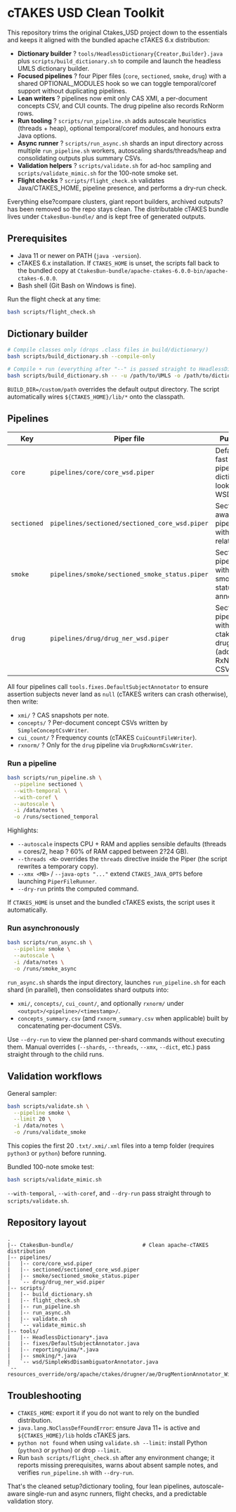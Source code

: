 ﻿# cTAKES USD Clean Toolkit

This repository trims the original Ctakes_USD project down to the essentials and keeps it aligned with the bundled apache cTAKES 6.x distribution:

- **Dictionary builder** ? `tools/HeadlessDictionary{Creator,Builder}.java` plus `scripts/build_dictionary.sh` to compile and launch the headless UMLS dictionary builder.
- **Focused pipelines** ? four Piper files (`core`, `sectioned`, `smoke`, `drug`) with a shared OPTIONAL_MODULES hook so we can toggle temporal/coref support without duplicating pipelines.
- **Lean writers** ? pipelines now emit only CAS XMI, a per-document concepts CSV, and CUI counts. The drug pipeline also records RxNorm rows.
- **Run tooling** ? `scripts/run_pipeline.sh` adds autoscale heuristics (threads + heap), optional temporal/coref modules, and honours extra Java options.
- **Async runner** ? `scripts/run_async.sh` shards an input directory across multiple `run_pipeline.sh` workers, autoscaling shards/threads/heap and consolidating outputs plus summary CSVs.
- **Validation helpers** ? `scripts/validate.sh` for ad-hoc sampling and `scripts/validate_mimic.sh` for the 100-note smoke set.
- **Flight checks** ? `scripts/flight_check.sh` validates Java/CTAKES_HOME, pipeline presence, and performs a dry-run check.

Everything else?compare clusters, giant report builders, archived outputs?has been removed so the repo stays clean. The distributable cTAKES bundle lives under `CtakesBun-bundle/` and is kept free of generated outputs.

## Prerequisites

- Java 11 or newer on PATH (`java -version`).
- cTAKES 6.x installation. If `CTAKES_HOME` is unset, the scripts fall back to the bundled copy at `CtakesBun-bundle/apache-ctakes-6.0.0-bin/apache-ctakes-6.0.0`.
- Bash shell (Git Bash on Windows is fine).

Run the flight check at any time:

```bash
bash scripts/flight_check.sh
```

## Dictionary builder

```bash
# Compile classes only (drops .class files in build/dictionary/)
bash scripts/build_dictionary.sh --compile-only

# Compile + run (everything after "--" is passed straight to HeadlessDictionaryBuilder)
bash scripts/build_dictionary.sh -- -u /path/to/UMLS -o /path/to/dictionary
```

`BUILD_DIR=/custom/path` overrides the default output directory. The script automatically wires `${CTAKES_HOME}/lib/*` onto the classpath.

## Pipelines

| Key | Piper file | Purpose |
| --- | --- | --- |
| `core` | `pipelines/core/core_wsd.piper` | Default fast pipeline + dictionary lookup + WSD. |
| `sectioned` | `pipelines/sectioned/sectioned_core_wsd.piper` | Section-aware pipeline with relations. |
| `smoke` | `pipelines/smoke/sectioned_smoke_status.piper` | Sectioned pipeline with smoking-status annotators. |
| `drug` | `pipelines/drug/drug_ner_wsd.piper` | Sectioned pipeline with ctakes-drug-ner (adds RxNorm CSVs). |

All four pipelines call `tools.fixes.DefaultSubjectAnnotator` to ensure assertion subjects never land as `null` (cTAKES writers can crash otherwise), then write:

- `xmi/` ? CAS snapshots per note.
- `concepts/` ? Per-document concept CSVs written by `SimpleConceptCsvWriter`.
- `cui_count/` ? Frequency counts (cTAKES `CuiCountFileWriter`).
- `rxnorm/` ? Only for the `drug` pipeline via `DrugRxNormCsvWriter`.

### Run a pipeline

```bash
bash scripts/run_pipeline.sh \
  --pipeline sectioned \
  --with-temporal \
  --with-coref \
  --autoscale \
  -i /data/notes \
  -o /runs/sectioned_temporal
```

Highlights:

- `--autoscale` inspects CPU + RAM and applies sensible defaults (threads = cores/2, heap ? 60% of RAM capped between 2?24 GB).
- `--threads <N>` overrides the `threads` directive inside the Piper (the script rewrites a temporary copy).
- `--xmx <MB>` / `--java-opts "..."` extend `CTAKES_JAVA_OPTS` before launching `PiperFileRunner`.
- `--dry-run` prints the computed command.

If `CTAKES_HOME` is unset and the bundled cTAKES exists, the script uses it automatically.

### Run asynchronously

```bash
bash scripts/run_async.sh \
  --pipeline smoke \
  --autoscale \
  -i /data/notes \
  -o /runs/smoke_async
```

`run_async.sh` shards the input directory, launches `run_pipeline.sh` for each shard (in parallel), then consolidates shard outputs into:

- `xmi/`, `concepts/`, `cui_count/`, and optionally `rxnorm/` under `<output>/<pipeline>/<timestamp>/`.
- `concepts_summary.csv` (and `rxnorm_summary.csv` when applicable) built by concatenating per-document CSVs.

Use `--dry-run` to view the planned per-shard commands without executing them. Manual overrides (`--shards`, `--threads`, `--xmx`, `--dict`, etc.) pass straight through to the child runs.

## Validation workflows

General sampler:

```bash
bash scripts/validate.sh \
  --pipeline smoke \
  --limit 20 \
  -i /data/notes \
  -o /runs/validate_smoke
```

This copies the first 20 `.txt/.xmi/.xml` files into a temp folder (requires `python3` or `python`) before running.

Bundled 100-note smoke test:

```bash
bash scripts/validate_mimic.sh
```

`--with-temporal`, `--with-coref`, and `--dry-run` pass straight through to `scripts/validate.sh`.

## Repository layout

```
.
|-- CtakesBun-bundle/                      # Clean apache-cTAKES distribution
|-- pipelines/
|   |-- core/core_wsd.piper
|   |-- sectioned/sectioned_core_wsd.piper
|   |-- smoke/sectioned_smoke_status.piper
|   `-- drug/drug_ner_wsd.piper
|-- scripts/
|   |-- build_dictionary.sh
|   |-- flight_check.sh
|   |-- run_pipeline.sh
|   |-- run_async.sh
|   |-- validate.sh
|   `-- validate_mimic.sh
|-- tools/
|   |-- HeadlessDictionary*.java
|   |-- fixes/DefaultSubjectAnnotator.java
|   |-- reporting/uima/*.java
|   |-- smoking/*.java
|   `-- wsd/SimpleWsdDisambiguatorAnnotator.java
`-- resources_override/org/apache/ctakes/drugner/ae/DrugMentionAnnotator_WithTypes.xml
```

## Troubleshooting

- `CTAKES_HOME`: export it if you do not want to rely on the bundled distribution.
- `java.lang.NoClassDefFoundError`: ensure Java 11+ is active and `${CTAKES_HOME}/lib` holds cTAKES jars.
- `python not found` when using `validate.sh --limit`: install Python (`python3` or `python`) or drop `--limit`.
- Run `bash scripts/flight_check.sh` after any environment change; it reports missing prerequisites, warns about absent sample notes, and verifies `run_pipeline.sh` with `--dry-run`.

That's the cleaned setup?dictionary tooling, four lean pipelines, autoscale-aware single-run and async runners, flight checks, and a predictable validation story.
